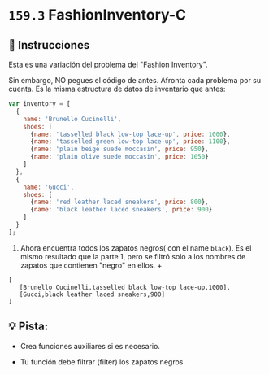 # `159.3` FashionInventory-C

## 📝 Instrucciones

Esta es una variación del problema del "Fashion Inventory".

Sin embargo, NO pegues el código de antes. Afronta cada problema por su cuenta.
Es la misma estructura de datos de inventario que antes: 


```js
var inventory = [
  {
    name: 'Brunello Cucinelli',
    shoes: [
      {name: 'tasselled black low-top lace-up', price: 1000},
      {name: 'tasselled green low-top lace-up', price: 1100},
      {name: 'plain beige suede moccasin', price: 950},
      {name: 'plain olive suede moccasin', price: 1050}
    ]
  },
  {
    name: 'Gucci',
    shoes: [
      {name: 'red leather laced sneakers', price: 800},
      {name: 'black leather laced sneakers', price: 900}
    ]
  }
];
```

 1. Ahora encuentra todos los zapatos negros( con el name `black`). Es el mismo resultado que la parte 1, pero se filtró solo a los nombres de zapatos que contienen "negro" en ellos. +
 
```Js
[
   [Brunello Cucinelli,tasselled black low-top lace-up,1000],
   [Gucci,black leather laced sneakers,900]
]
```

## 💡 Pista:

+ Crea funciones auxiliares si es necesario.

+ Tu función debe filtrar (filter) los zapatos negros.